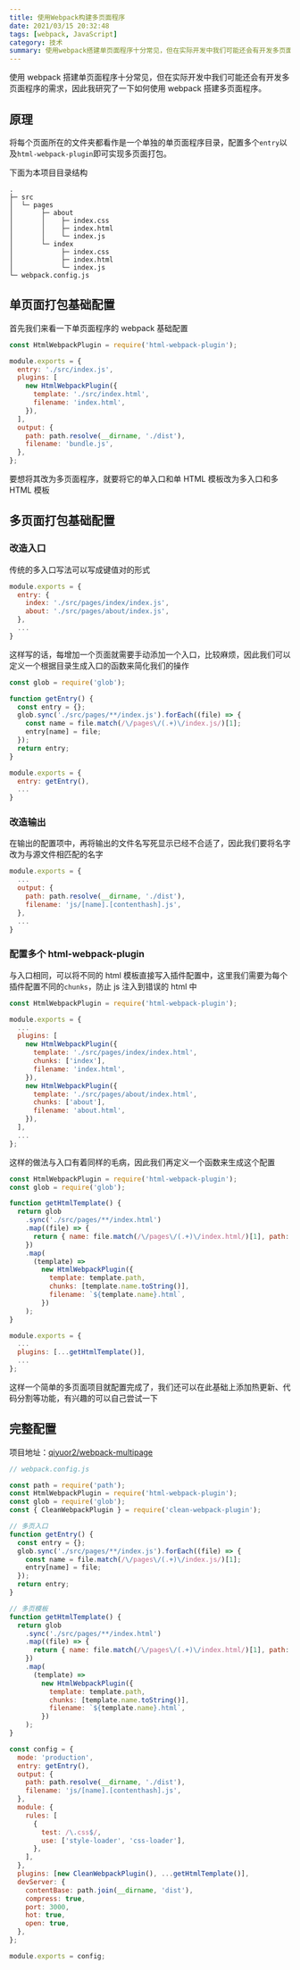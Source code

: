 ```yaml
---
title: 使用Webpack构建多页面程序
date: 2021/03/15 20:32:48
tags: [webpack, JavaScript]
category: 技术
summary: 使用webpack搭建单页面程序十分常见，但在实际开发中我们可能还会有开发多页面程序的需求，因此我研究了一下如何使用webpack搭建多页面程序。
---
```


使用 webpack 搭建单页面程序十分常见，但在实际开发中我们可能还会有开发多页面程序的需求，因此我研究了一下如何使用 webpack 搭建多页面程序。

## 原理

将每个页面所在的文件夹都看作是一个单独的单页面程序目录，配置多个`entry`以及`html-webpack-plugin`即可实现多页面打包。

下面为本项目目录结构

```
.
├─ src
│  └─ pages
│       ├─ about
│       │    ├─ index.css
│       │    ├─ index.html
│       │    └─ index.js
│       └─ index
│            ├─ index.css
│            ├─ index.html
│            └─ index.js
└─ webpack.config.js
```

## 单页面打包基础配置

首先我们来看一下单页面程序的 webpack 基础配置

```js
const HtmlWebpackPlugin = require('html-webpack-plugin');

module.exports = {
  entry: './src/index.js',
  plugins: [
    new HtmlWebpackPlugin({
      template: './src/index.html',
      filename: 'index.html',
    }),
  ],
  output: {
    path: path.resolve(__dirname, './dist'),
    filename: 'bundle.js',
  },
};
```

要想将其改为多页面程序，就要将它的单入口和单 HTML 模板改为多入口和多 HTML 模板

## 多页面打包基础配置

### 改造入口

传统的多入口写法可以写成键值对的形式

```js
module.exports = {
  entry: {
    index: './src/pages/index/index.js',
    about: './src/pages/about/index.js',
  },
  ...
}
```

这样写的话，每增加一个页面就需要手动添加一个入口，比较麻烦，因此我们可以定义一个根据目录生成入口的函数来简化我们的操作

```js
const glob = require('glob');

function getEntry() {
  const entry = {};
  glob.sync('./src/pages/**/index.js').forEach((file) => {
    const name = file.match(/\/pages\/(.+)\/index.js/)[1];
    entry[name] = file;
  });
  return entry;
}

module.exports = {
  entry: getEntry(),
  ...
}
```

### 改造输出

在输出的配置项中，再将输出的文件名写死显示已经不合适了，因此我们要将名字改为与源文件相匹配的名字

```js
module.exports = {
  ...
  output: {
    path: path.resolve(__dirname, './dist'),
    filename: 'js/[name].[contenthash].js',
  },
  ...
}
```

### 配置多个 html-webpack-plugin

与入口相同，可以将不同的 html 模板直接写入插件配置中，这里我们需要为每个插件配置不同的`chunks`，防止 js 注入到错误的 html 中

```js
const HtmlWebpackPlugin = require('html-webpack-plugin');

module.exports = {
  ...
  plugins: [
    new HtmlWebpackPlugin({
      template: './src/pages/index/index.html',
      chunks: ['index'],
      filename: 'index.html',
    }),
    new HtmlWebpackPlugin({
      template: './src/pages/about/index.html',
      chunks: ['about'],
      filename: 'about.html',
    }),
  ],
  ...
};
```

这样的做法与入口有着同样的毛病，因此我们再定义一个函数来生成这个配置

```js
const HtmlWebpackPlugin = require('html-webpack-plugin');
const glob = require('glob');

function getHtmlTemplate() {
  return glob
    .sync('./src/pages/**/index.html')
    .map((file) => {
      return { name: file.match(/\/pages\/(.+)\/index.html/)[1], path: file };
    })
    .map(
      (template) =>
        new HtmlWebpackPlugin({
          template: template.path,
          chunks: [template.name.toString()],
          filename: `${template.name}.html`,
        })
    );
}

module.exports = {
  ...
  plugins: [...getHtmlTemplate()],
  ...
};
```

这样一个简单的多页面项目就配置完成了，我们还可以在此基础上添加热更新、代码分割等功能，有兴趣的可以自己尝试一下

## 完整配置

项目地址：[qiyuor2/webpack-multipage](https://github.com/qiyuor2/webpack-multipage)

```js
// webpack.config.js

const path = require('path');
const HtmlWebpackPlugin = require('html-webpack-plugin');
const glob = require('glob');
const { CleanWebpackPlugin } = require('clean-webpack-plugin');

// 多页入口
function getEntry() {
  const entry = {};
  glob.sync('./src/pages/**/index.js').forEach((file) => {
    const name = file.match(/\/pages\/(.+)\/index.js/)[1];
    entry[name] = file;
  });
  return entry;
}

// 多页模板
function getHtmlTemplate() {
  return glob
    .sync('./src/pages/**/index.html')
    .map((file) => {
      return { name: file.match(/\/pages\/(.+)\/index.html/)[1], path: file };
    })
    .map(
      (template) =>
        new HtmlWebpackPlugin({
          template: template.path,
          chunks: [template.name.toString()],
          filename: `${template.name}.html`,
        })
    );
}

const config = {
  mode: 'production',
  entry: getEntry(),
  output: {
    path: path.resolve(__dirname, './dist'),
    filename: 'js/[name].[contenthash].js',
  },
  module: {
    rules: [
      {
        test: /\.css$/,
        use: ['style-loader', 'css-loader'],
      },
    ],
  },
  plugins: [new CleanWebpackPlugin(), ...getHtmlTemplate()],
  devServer: {
    contentBase: path.join(__dirname, 'dist'),
    compress: true,
    port: 3000,
    hot: true,
    open: true,
  },
};

module.exports = config;
```
